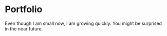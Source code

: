 # Portfolio
Even though I am small now, I am growing quickly. You might be surprised in the near future. 
